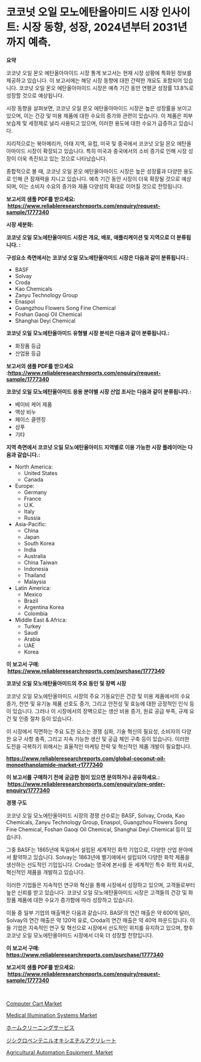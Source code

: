 <p><h1>코코넛 오일 모노에탄올아미드 시장 인사이트: 시장 동향, 성장, 2024년부터 2031년까지 예측.</h1></p><p><strong>요약</strong></p>
<p><p>코코넛 오일 몬오 에탄올아마이드 시장 통계 보고서는 현재 시장 상황에 특화된 정보를 제공하고 있습니다. 이 보고서에는 해당 시장 동향에 대한 간략한 개요도 포함되어 있습니다. 코코넛 오일 몬오 에탄올아마이드 시장은 예측 기간 동안 연평균 성장률 13.8%로 성장할 것으로 예상됩니다.</p><p>시장 동향을 살펴보면, 코코넛 오일 몬오 에탄올아마이드 시장은 높은 성장률을 보이고 있으며, 이는 건강 및 미용 제품에 대한 수요의 증가와 관련이 있습니다. 이 제품은 피부 보습제 및 세정제로 널리 사용되고 있으며, 이러한 용도에 대한 수요가 급증하고 있습니다.</p><p>지리적으로는 북아메리카, 아태 지역, 유럽, 미국 및 중국에서 코코넛 오일 몬오 에탄올아마이드 시장이 확장되고 있습니다. 특히 미국과 중국에서의 소비 증가로 인해 시장 성장이 더욱 촉진되고 있는 것으로 나타났습니다.</p><p>종합적으로 볼 때, 코코넛 오일 몬오 에탄올아마이드 시장은 높은 성장률과 다양한 용도로 인해 큰 잠재력을 지니고 있습니다. 예측 기간 동안 시장이 더욱 확장될 것으로 예상되며, 이는 소비자 수요의 증가와 제품 다양성의 확대로 이어질 것으로 전망됩니다.</p></p>
<p><strong>보고서의 샘플 PDF를 받으세요: &nbsp;<a href="https://www.reliableresearchreports.com/enquiry/request-sample/1777340">https://www.reliableresearchreports.com/enquiry/request-sample/1777340</a></strong></p>
<p><strong>시장 세분화:</strong></p>
<p><strong> 코코넛 오일 모노에탄올아미드 시장은 개요, 배포, 애플리케이션 및 지역으로 더 분류됩니다. :</strong></p>
<p><strong>구성요소 측면에서는 코코넛 오일 모노에탄올아미드 시장은 다음과 같이 분류됩니다.:</strong></p>
<p><ul><li>BASF</li><li>Solvay</li><li>Croda</li><li>Kao Chemicals</li><li>Zanyu Technology Group</li><li>Enaspol</li><li>Guangzhou Flowers Song Fine Chemical</li><li>Foshan Gaoqi Oil Chemical</li><li>Shanghai Deyi Chemical</li></ul></p>
<p><strong> 코코넛 오일 모노에탄올아미드 유형별 시장 분석은 다음과 같이 분류됩니다.:</strong></p>
<p><ul><li>화장품 등급</li><li>산업용 등급</li></ul></p>
<p><strong>보고서의 샘플 PDF를 받으세요 :<a href="https://www.reliableresearchreports.com/enquiry/request-sample/1777340">https://www.reliableresearchreports.com/enquiry/request-sample/1777340</a></strong></p>
<p><strong> 코코넛 오일 모노에탄올아미드 응용 분야별 시장 산업 조사는 다음과 같이 분류됩니다.:</strong></p>
<p><ul><li>베이비 케어 제품</li><li>액상 비누</li><li>페이스 클렌징</li><li>샴푸</li><li>기타</li></ul></p>
<p><strong>지역 측면에서 코코넛 오일 모노에탄올아미드 지역별로 이용 가능한 시장 플레이어는 다음과 같습니다.:</strong></p>
<p><ul>
    <li>
        North America:
        <ul>
            <li>United States</li>
            <li>Canada</li>
        </ul>
    </li>
    <li>
        Europe:
        <ul>
            <li>Germany</li>
            <li>France</li>
            <li>U.K.</li>
            <li>Italy</li>
            <li>Russia</li>
        </ul>
    </li>
    <li>
        Asia-Pacific:
        <ul>
            <li>China</li>
            <li>Japan</li>
            <li>South Korea</li>
            <li>India</li>
            <li>Australia</li>
            <li>China Taiwan</li>
            <li>Indonesia</li>
            <li>Thailand</li>
            <li>Malaysia</li>
        </ul>
    </li>
    <li>
        Latin America:
        <ul>
            <li>Mexico</li>
            <li>Brazil</li>
            <li>Argentina Korea</li>
            <li>Colombia</li>
        </ul>
    </li>
    <li>
        Middle East & Africa:
        <ul>
            <li>Turkey</li>
            <li>Saudi</li>
            <li>Arabia</li>
            <li>UAE</li>
            <li>Korea</li>
        </ul>
    </li>
    </ul></p>
<p><strong>이 보고서 구매: &nbsp;<a href="https://www.reliableresearchreports.com/purchase/1777340">https://www.reliableresearchreports.com/purchase/1777340</a></strong></p>
<p><strong>코코넛 오일 모노에탄올아미드의 주요 동인 및 장벽 시장</strong></p>
<p><p>코코넛 오일 모노에탄올아미드 시장의 주요 기동요인은 건강 및 미용 제품에서의 수요 증가, 천연 및 유기농 제품 선호도 증가, 그리고 안전성 및 효능에 대한 긍정적인 인식 등이 있습니다. 그러나 이 시장에서의 장벽으로는 생산 비용 증가, 원료 공급 부족, 규제 요건 및 인증 절차 등이 있습니다.</p><p>이 시장에서 직면하는 주요 도전 요소는 경쟁 심화, 기술 혁신의 필요성, 소비자의 다양한 요구 사항 충족, 그리고 지속 가능한 생산 및 공급 체인 구축 등이 있습니다. 이러한 도전을 극복하기 위해서는 효율적인 마케팅 전략 및 혁신적인 제품 개발이 필요합니다.</p></p>
<p><strong><a href="https://www.reliableresearchreports.com/global-coconut-oil-monoethanolamide-market-r1777340">https://www.reliableresearchreports.com/global-coconut-oil-monoethanolamide-market-r1777340</a></strong></p>
<p><strong>이 보고서를 구매하기 전에 궁금한 점이 있으면 문의하거나 공유하세요.: &nbsp;<a href="https://www.reliableresearchreports.com/enquiry/pre-order-enquiry/1777340">https://www.reliableresearchreports.com/enquiry/pre-order-enquiry/1777340</a></strong></p>
<p><strong>경쟁 구도</strong></p>
<p><p>코코넛 오일 모노에탄올아미드 시장의 경쟁 선수로는 BASF, Solvay, Croda, Kao Chemicals, Zanyu Technology Group, Enaspol, Guangzhou Flowers Song Fine Chemical, Foshan Gaoqi Oil Chemical, Shanghai Deyi Chemical 등이 있습니다. </p><p>그중 BASF는 1865년에 독일에서 설립된 세계적인 화학 기업으로, 다양한 산업 분야에서 활약하고 있습니다. Solvay는 1863년에 벨기에에서 설립되어 다양한 화학 제품을 생산하는 선도적인 기업입니다. Croda는 영국에 본사를 둔 세계적인 특수 화학 회사로, 혁신적인 제품을 개발하고 있습니다. </p><p>이러한 기업들은 지속적인 연구와 혁신을 통해 시장에서 성장하고 있으며, 고객들로부터 높은 신뢰를 받고 있습니다. 코코넛 오일 모노에탄올아미드 시장은 고객들의 건강 및 화장품 제품에 대한 수요가 증가함에 따라 성장하고 있습니다. </p><p>이들 중 일부 기업의 매출액은 다음과 같습니다. BASF의 연간 매출은 약 600억 달러, Solvay의 연간 매출은 약 120억 유로, Croda의 연간 매출은 약 40억 파운드입니다. 이들 기업은 지속적인 연구 및 혁신으로 시장에서 선도적인 위치를 유지하고 있으며, 향후 코코넛 오일 모노에탄올아미드 시장에서 더욱 더 성장할 전망입니다.</p></p>
<p><strong>이 보고서 구매: &nbsp; <a href="https://www.reliableresearchreports.com/purchase/1777340">https://www.reliableresearchreports.com/purchase/1777340</a></strong></p>
<p><strong>보고서의 샘플 PDF를 받으세요: &nbsp;<a href="https://www.reliableresearchreports.com/enquiry/request-sample/1777340">https://www.reliableresearchreports.com/enquiry/request-sample/1777340</a></strong><strong></strong></p>
<p>&nbsp;</p>
<p><p><a href="https://github.com/bmorecock/Market-Research-Report-List-2/blob/main/computer-cart-market.md">Computer Cart Market</a></p><p><a href="https://www.linkedin.com/pulse/medical-illumination-systems-market-provides-comprehensive-analysis-lkivf?trackingId=2IBLPgHIBX%2BgqpT7wnRtOg%3D%3D">Medical Illumination Systems Market</a></p><p><a href="https://github.com/LeanneBruen2023/Market-Research-Report-List-1/blob/main/188605728556.md">ホームクリーニングサービス</a></p><p><a href="https://medium.com/@oliveyew35/%E3%82%B8%E3%82%B7%E3%82%AF%E3%83%AD%E3%83%9A%E3%83%B3%E3%83%86%E3%83%8B%E3%83%AB%E3%82%AA%E3%82%AD%E3%82%B7%E3%82%A8%E3%83%81%E3%83%AB%E3%82%A2%E3%82%AF%E3%83%AA%E3%83%AC%E3%83%BC%E3%83%88%E5%B8%82%E5%A0%B4%E3%82%A4%E3%83%B3%E3%82%B5%E3%82%A4%E3%83%88-%E5%B8%82%E5%A0%B4%E5%8B%95%E5%90%91-%E6%88%90%E9%95%B7-2024%E5%B9%B4%E3%81%8B%E3%82%892031%E5%B9%B4%E3%81%BE%E3%81%A7%E3%81%AE%E4%BA%88%E6%B8%AC-39f9c4aa5230">ジシクロペンテニルオキシエチルアクリレート</a></p><p><a href="https://www.linkedin.com/pulse/agricultural-automation-equipmentnbsp-market-size-evaluating-its-xzulf?trackingId=lNUrJKZ%2BkAB6VaDX5wAIuw%3D%3D">Agricultural Automation Equipment  Market</a></p></p>